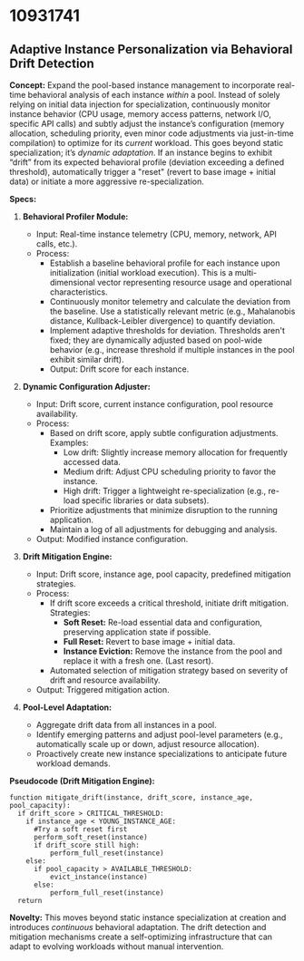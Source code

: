 # 10931741

## Adaptive Instance Personalization via Behavioral Drift Detection

**Concept:** Expand the pool-based instance management to incorporate real-time behavioral analysis of each instance *within* a pool.  Instead of solely relying on initial data injection for specialization, continuously monitor instance behavior (CPU usage, memory access patterns, network I/O, specific API calls) and subtly adjust the instance’s configuration (memory allocation, scheduling priority, even minor code adjustments via just-in-time compilation) to optimize for its *current* workload. This goes beyond static specialization; it’s *dynamic adaptation*.  If an instance begins to exhibit “drift” from its expected behavioral profile (deviation exceeding a defined threshold), automatically trigger a "reset" (revert to base image + initial data) or initiate a more aggressive re-specialization.

**Specs:**

1.  **Behavioral Profiler Module:**
    *   Input: Real-time instance telemetry (CPU, memory, network, API calls, etc.).
    *   Process:
        *   Establish a baseline behavioral profile for each instance upon initialization (initial workload execution). This is a multi-dimensional vector representing resource usage and operational characteristics.
        *   Continuously monitor telemetry and calculate the deviation from the baseline. Use a statistically relevant metric (e.g., Mahalanobis distance, Kullback-Leibler divergence) to quantify deviation.
        *   Implement adaptive thresholds for deviation.  Thresholds aren't fixed; they are dynamically adjusted based on pool-wide behavior (e.g., increase threshold if multiple instances in the pool exhibit similar drift).
        *   Output: Drift score for each instance.

2.  **Dynamic Configuration Adjuster:**
    *   Input: Drift score, current instance configuration, pool resource availability.
    *   Process:
        *   Based on drift score, apply subtle configuration adjustments. Examples:
            *   Low drift: Slightly increase memory allocation for frequently accessed data.
            *   Medium drift: Adjust CPU scheduling priority to favor the instance.
            *   High drift: Trigger a lightweight re-specialization (e.g., re-load specific libraries or data subsets).
        *   Prioritize adjustments that minimize disruption to the running application.
        *   Maintain a log of all adjustments for debugging and analysis.
    *   Output: Modified instance configuration.

3.  **Drift Mitigation Engine:**
    *   Input: Drift score, instance age, pool capacity, predefined mitigation strategies.
    *   Process:
        *   If drift score exceeds a critical threshold, initiate drift mitigation. Strategies:
            *   **Soft Reset:** Re-load essential data and configuration, preserving application state if possible.
            *   **Full Reset:** Revert to base image + initial data.
            *   **Instance Eviction:** Remove the instance from the pool and replace it with a fresh one. (Last resort).
        *   Automated selection of mitigation strategy based on severity of drift and resource availability.
    *   Output: Triggered mitigation action.

4.  **Pool-Level Adaptation:**
    *   Aggregate drift data from all instances in a pool.
    *   Identify emerging patterns and adjust pool-level parameters (e.g., automatically scale up or down, adjust resource allocation).
    *   Proactively create new instance specializations to anticipate future workload demands.

**Pseudocode (Drift Mitigation Engine):**

```
function mitigate_drift(instance, drift_score, instance_age, pool_capacity):
  if drift_score > CRITICAL_THRESHOLD:
    if instance_age < YOUNG_INSTANCE_AGE:
      #Try a soft reset first
      perform_soft_reset(instance)
      if drift_score still high:
          perform_full_reset(instance)
    else:
      if pool_capacity > AVAILABLE_THRESHOLD:
          evict_instance(instance)
      else:
          perform_full_reset(instance)
  return
```

**Novelty:** This moves beyond static instance specialization at creation and introduces *continuous* behavioral adaptation.  The drift detection and mitigation mechanisms create a self-optimizing infrastructure that can adapt to evolving workloads without manual intervention.